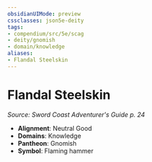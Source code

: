 ```yaml
---
obsidianUIMode: preview
cssclasses: json5e-deity
tags:
- compendium/src/5e/scag
- deity/gnomish
- domain/knowledge
aliases: 
- Flandal Steelskin
---
```

# Flandal Steelskin
*Source: Sword Coast Adventurer's Guide p. 24* 

- **Alignment**: Neutral Good
- **Domains**: Knowledge
- **Pantheon**: Gnomish
- **Symbol**: Flaming hammer
